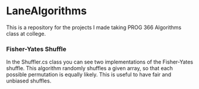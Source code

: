 # LaneAlgorithms

This is a repository for the projects I made taking PROG 366 Algorithms class at college.


### Fisher-Yates Shuffle
In the Shuffler.cs class you can see two implementations of the Fisher-Yates shuffle.
This algorithm randomly shuffles a given array, so that each possible permutation is equally likely.
This is useful to have fair and unbiased shuffles.
